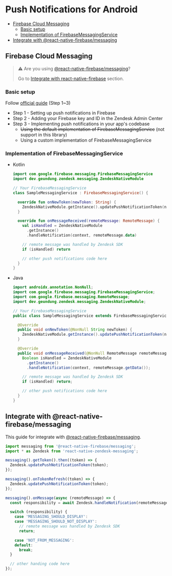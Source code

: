 # Push Notifications for Android

- [Firebase Cloud Messaging](#firebase-cloud-messaging)
  - [Basic setup](#basic-setup)
  - [Implementation of FirebaseMessagingService](#implementation-of-firebasemessagingservice)
- [Integrate with @react-native-firebase/messaging](#integrate-with-react-native-firebasemessaging)

## Firebase Cloud Messaging

> ⚠️ Are you using [@react-native-firebase/messaging](https://rnfirebase.io/messaging/usage)?
>
> Go to [Integrate with react-native-firebase](#integrate-with-react-native-firebase) section.

### Basic setup

Follow [official guide](https://developer.zendesk.com/documentation/zendesk-web-widget-sdks/sdks/android/push_notifications) (Step 1~3)

- Step 1 - Setting up push notifications in Firebase
- Step 2 - Adding your Firebase key and ID in the Zendesk Admin Center
- Step 3 - Implementing push notifications in your app's codebase
  - ~~Using the default implementation of FirebaseMessagingService~~ (not support in this library)
  - Using a custom implementation of FirebaseMessagingService

### Implementation of FirebaseMessagingService

- Kotlin
  ```kotlin
  import com.google.firebase.messaging.FirebaseMessagingService
  import dev.geundung.zendesk.messaging.ZendeskNativeModule

  // Your FirebaseMessagingService
  class SampleMessagingService : FirebaseMessagingService() {

    override fun onNewToken(newToken: String) {
      ZendeskNativeModule.getInstance().updatePushNotificationToken(newToken)
    }

    override fun onMessageReceived(remoteMessage: RemoteMessage) {
      val isHandled = ZendeskNativeModule
        .getInstance()
        .handleNotification(context, remoteMessage.data)

      // remote message was handled by Zendesk SDK
      if (isHandled) return

      // other push notifications code here
    }
  }
  ```
- Java
  ```java
  import androidx.annotation.NonNull;
  import com.google.firebase.messaging.FirebaseMessagingService;
  import com.google.firebase.messaging.RemoteMessage;
  import dev.geundung.zendesk.messaging.ZendeskNativeModule;

  // Your FirebaseMessagingService
  public class SampleMessagingService extends FirebaseMessagingService {

    @Override
    public void onNewToken(@NonNull String newToken) {
      ZendeskNativeModule.getInstance().updatePushNotificationToken(newToken);
    }

    @Override
    public void onMessageReceived(@NonNull RemoteMessage remoteMessage) {
      Boolean isHandled = ZendeskNativeModule
        .getInstance()
        .handleNotification(context, remoteMessage.getData());

      // remote message was handled by Zendesk SDK
      if (isHandled) return;

      // other push notifications code here
    }
  }
  ```

## Integrate with @react-native-firebase/messaging

This guide for integrate with [@react-native-firebase/messaging](https://rnfirebase.io/messaging/usage).

```ts
import messaging from '@react-native-firebase/messaging';
import * as Zendesk from 'react-native-zendesk-messaging';

messaging().getToken().then((token) => {
  Zendesk.updatePushNotificationToken(token);
});

messaging().onTokenRefresh((token) => {
  Zendesk.updatePushNotificationToken(token);
});

messaging().onMessage(async (remoteMessage) => {
  const responsibility = await Zendesk.handleNotification(remoteMessage.data);

  switch (responsibility) {
    case 'MESSAGING_SHOULD_DISPLAY':
    case 'MESSAGING_SHOULD_NOT_DISPLAY':
      // remote message was handled by Zendesk SDK
      return;

    case 'NOT_FROM_MESSAGING':
    default:
      break;
  }

  // other handing code here
});
```
